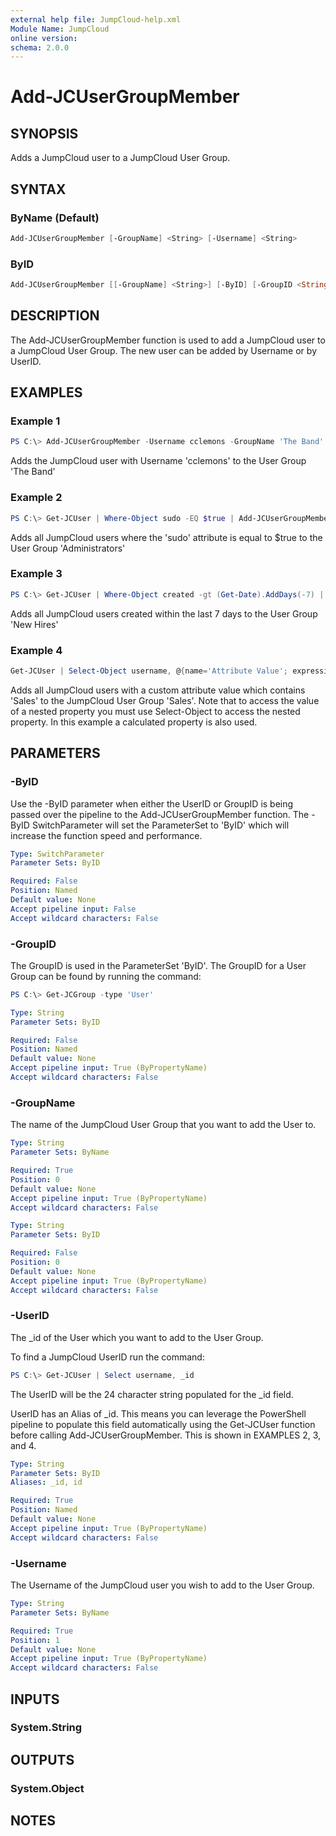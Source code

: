 ```yaml
---
external help file: JumpCloud-help.xml
Module Name: JumpCloud
online version:
schema: 2.0.0
---
```

# Add-JCUserGroupMember

## SYNOPSIS

Adds a JumpCloud user to a JumpCloud User Group.

## SYNTAX

### ByName (Default)

```PowerShell
Add-JCUserGroupMember [-GroupName] <String> [-Username] <String>
```

### ByID

```PowerShell
Add-JCUserGroupMember [[-GroupName] <String>] [-ByID] [-GroupID <String>] -UserID <String>
```

## DESCRIPTION

The Add-JCUserGroupMember function is used to add a JumpCloud user to a JumpCloud User Group. The new user can be added by Username or by UserID.

## EXAMPLES

### Example 1

```PowerShell
PS C:\> Add-JCUserGroupMember -Username cclemons -GroupName 'The Band'
```

Adds the JumpCloud user with Username 'cclemons' to the User Group 'The Band'

### Example 2

```PowerShell
PS C:\> Get-JCUser | Where-Object sudo -EQ $true | Add-JCUserGroupMember -GroupName 'Administrators'
```

Adds all JumpCloud users where the 'sudo' attribute is equal to $true to the User Group 'Administrators'

### Example 3

```PowerShell
PS C:\> Get-JCUser | Where-Object created -gt (Get-Date).AddDays(-7) | Add-JCUserGroupMember -GroupName 'New Hires'
```

Adds all JumpCloud users created within the last 7 days to the User Group 'New Hires'

### Example 4

```PowerShell
Get-JCUser | Select-Object username, @{name='Attribute Value'; expression={$_.attributes.value}} | Where-Object 'Attribute Value' -Like *Sales* | Add-JCUserGroupMember -GroupName Sales
```

Adds all JumpCloud users with a custom attribute value which contains 'Sales' to the JumpCloud User Group 'Sales'. Note that to access the value of a nested property you must use Select-Object to access the nested property. In this example a calculated property is also used.

## PARAMETERS

### -ByID

Use the -ByID parameter when either the UserID or GroupID is being passed over the pipeline to the Add-JCUserGroupMember function. The -ByID SwitchParameter will set the ParameterSet to 'ByID' which will increase the function speed and performance.

```yaml
Type: SwitchParameter
Parameter Sets: ByID

Required: False
Position: Named
Default value: None
Accept pipeline input: False
Accept wildcard characters: False
```

### -GroupID

The GroupID is used in the ParameterSet 'ByID'. The GroupID for a User Group can be found by running the command:

```PowerShell
PS C:\> Get-JCGroup -type 'User'
```

```yaml
Type: String
Parameter Sets: ByID

Required: False
Position: Named
Default value: None
Accept pipeline input: True (ByPropertyName)
Accept wildcard characters: False
```

### -GroupName

The name of the JumpCloud User Group that you want to add the User to.

```yaml
Type: String
Parameter Sets: ByName

Required: True
Position: 0
Default value: None
Accept pipeline input: True (ByPropertyName)
Accept wildcard characters: False
```

```yaml
Type: String
Parameter Sets: ByID

Required: False
Position: 0
Default value: None
Accept pipeline input: True (ByPropertyName)
Accept wildcard characters: False
```

### -UserID

The _id of the User which you want to add to the User Group.

To find a JumpCloud UserID run the command:

```PowerShell
PS C:\> Get-JCUser | Select username, _id
```

The UserID will be the 24 character string populated for the _id field.

UserID has an Alias of _id. This means you can leverage the PowerShell pipeline to populate this field automatically using the Get-JCUser function before calling Add-JCUserGroupMember. This is shown in EXAMPLES 2, 3, and 4.

```yaml
Type: String
Parameter Sets: ByID
Aliases: _id, id

Required: True
Position: Named
Default value: None
Accept pipeline input: True (ByPropertyName)
Accept wildcard characters: False
```

### -Username

The Username of the JumpCloud user you wish to add to the User Group.

```yaml
Type: String
Parameter Sets: ByName

Required: True
Position: 1
Default value: None
Accept pipeline input: True (ByPropertyName)
Accept wildcard characters: False
```

## INPUTS

### System.String

## OUTPUTS

### System.Object

## NOTES
